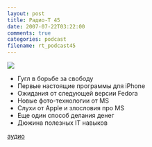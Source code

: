 ```yaml
---
layout: post
title: Радио-T 45
date: 2007-07-22T03:22:00
comments: true
categories: podcast
filename: rt_podcast45
---
```

![](https://radio-t.com/images/radio-t/rt45.jpg)


- Гугл в борьбе за свободу
- Первые настоящие программы для iPhone
- Ожидания от следующей версии Fedora
- Новые фото-технологии от MS
- Слухи от Apple и злословия про MS
- Еще один способ делания денег
- Дюжина полезных IT навыков

[аудио](http://cdn.radio-t.com/rt_podcast45.mp3)
<audio src="http://cdn.radio-t.com/rt_podcast45.mp3" preload="none"></audio>

